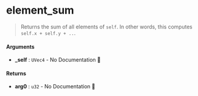 # element\_sum

>  Returns the sum of all elements of `self`.
>  In other words, this computes `self.x + self.y + ..`.

#### Arguments

- **\_self** : `UVec4` \- No Documentation 🚧

#### Returns

- **arg0** : `u32` \- No Documentation 🚧